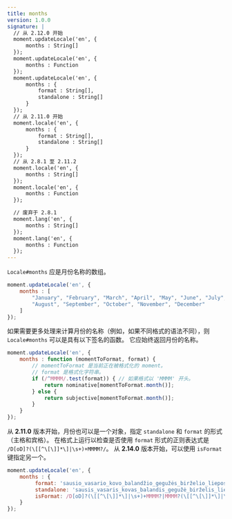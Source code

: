 ```yaml
---
title: months
version: 1.0.0
signature: |
  // 从 2.12.0 开始
  moment.updateLocale('en', {
      months : String[]
  });
  moment.updateLocale('en', {
      months : Function
  });
  moment.updateLocale('en', {
      months : {
          format : String[],
          standalone : String[]
      }
  });
  // 从 2.11.0 开始
  moment.locale('en', {
      months : {
          format : String[],
          standalone : String[]
      }
  });
  // 从 2.8.1 至 2.11.2
  moment.locale('en', {
      months : String[]
  });
  moment.locale('en', {
      months : Function
  });

  // 废弃于 2.8.1
  moment.lang('en', {
      months : String[]
  });
  moment.lang('en', {
      months : Function
  });
---
```



`Locale#months` 应是月份名称的数组。

```javascript
moment.updateLocale('en', {
    months : [
        "January", "February", "March", "April", "May", "June", "July",
        "August", "September", "October", "November", "December"
    ]
});
```

如果需要更多处理来计算月份的名称（例如，如果不同格式的语法不同），则 `Locale#months` 可以是具有以下签名的函数。
它应始终返回月份的名称。

```javascript
moment.updateLocale('en', {
    months : function (momentToFormat, format) {
        // momentToFormat 是当前正在被格式化的 moment。
        // format 是格式化字符串。
        if (/^MMMM/.test(format)) { // 如果格式以 'MMMM' 开头。
            return nominative[momentToFormat.month()];
        } else {
            return subjective[momentToFormat.month()];
        }
    }
});
```

从 **2.11.0** 版本开始，月份也可以是一个对象，指定 `standalone` 和 `format` 的形式（主格和宾格）。
在格式上运行以检查是否使用 `format` 形式的正则表达式是 `/D[oD]?(\[[^\[\]]*\]|\s+)+MMMM?/`。
从 **2.14.0** 版本开始，可以使用 `isFormat` 键指定另一个。

```javascript
moment.updateLocale('en', {
    months : {
         format: 'sausio_vasario_kovo_balandžio_gegužės_birželio_liepos_rugpjūčio_rugsėjo_spalio_lapkričio_gruodžio'.split('_'),
         standalone: 'sausis_vasaris_kovas_balandis_gegužė_birželis_liepa_rugpjūtis_rugsėjis_spalis_lapkritis_gruodis'.split('_'),
         isFormat: /D[oD]?(\[[^\[\]]*\]|\s+)+MMMM?|MMMM?(\[[^\[\]]*\]|\s+)+D[oD]?/  // from 2.14.0
    }
});
```
